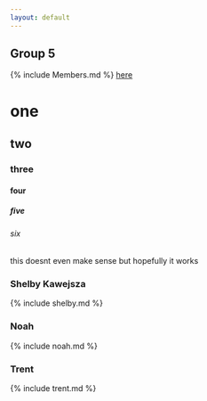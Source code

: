 ```yaml
---
layout: default
---
```


## Group 5
{% include Members.md %}
[here](#shelby-kawejsza)
# one
## two
### three
#### four
##### five
###### six







this doesnt even make sense but hopefully it works
### Shelby Kawejsza
{% include shelby.md %}
<br>

### Noah
{% include noah.md %}
<br>

### Trent
{% include trent.md %}
<br>

